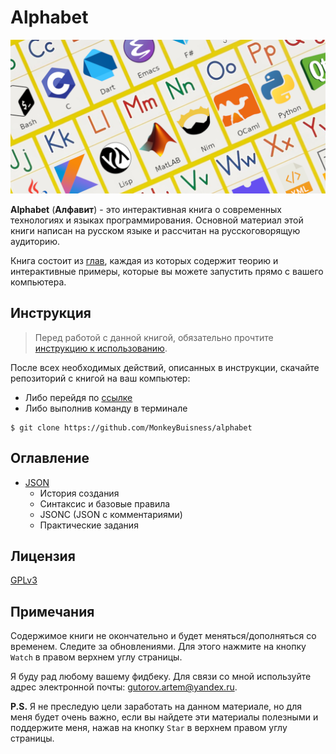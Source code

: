 # Alphabet

![alphabet-logo](https://github.com/MonkeyBuisness/alphabet/blob/master/.github/assets/logo.png)

**Alphabet** (**Алфавит**) - это интерактивная книга о современных технологиях и языках программирования.
Основной материал этой книги написан на русском языке и рассчитан на русскоговорящую аудиторию.

Книга состоит из [глав](#оглавление), каждая из которых содержит теорию и интерактивные примеры, которые вы можете запустить прямо с вашего компьютера.

## Инструкция

> Перед работой с данной книгой, обязательно прочтите [инструкцию к использованию](https://github.com/MonkeyBuisness/alphabet/blob/master/INSTRUCTION.md).

После всех необходимых действий, описанных в инструкции, скачайте репозиторий с книгой на ваш компьютер:
- Либо перейдя по [ссылке](https://github.com/MonkeyBuisness/alphabet/archive/refs/heads/master.zip)
- Либо выполнив команду в терминале

```console
$ git clone https://github.com/MonkeyBuisness/alphabet
```

## Оглавление

- [JSON](https://github.com/MonkeyBuisness/alphabet/blob/master/json)
  - История создания
  - Синтаксис и базовые правила
  - JSONC (JSON c комментариями)
  - Практические задания

## Лицензия

[GPLv3](https://www.gnu.org/licenses/gpl-3.0.html)

## Примечания

Содержимое книги не окончательно и будет меняться/дополняться со временем.
Следите за обновлениями. Для этого нажмите на кнопку `Watch` в правом верхнем углу страницы.

Я буду рад любому вашему фидбеку. Для связи со мной используйте адрес электронной почты: gutorov.artem@yandex.ru.

**P.S.** Я не преследую цели заработать на данном материале, но для меня будет очень важно, если вы найдете эти материалы полезными и поддержите меня, нажав на кнопку `Star` в верхнем правом углу страницы.

